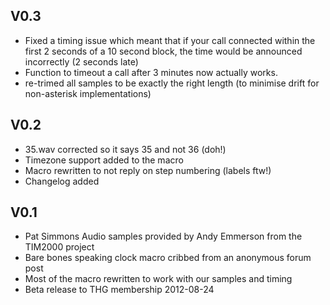 ## V0.3
 - Fixed a timing issue which meant that if your call connected within the
   first 2 seconds of a 10 second block, the time would be announced
   incorrectly (2 seconds late)
 - Function to timeout a call after 3 minutes now actually works.
 - re-trimed all samples to be exactly the right length (to minimise drift
   for non-asterisk implementations)

## V0.2
 - 35.wav corrected so it says 35 and not 36 (doh!)
 - Timezone support added to the macro
 - Macro rewritten to not reply on step numbering (labels ftw!)
 - Changelog added

## V0.1
 - Pat Simmons Audio samples provided by Andy Emmerson from the TIM2000 project
 - Bare bones speaking clock macro cribbed from an anonymous forum post
 - Most of the macro rewritten to work with our samples and timing
 - Beta release to THG membership 2012-08-24

